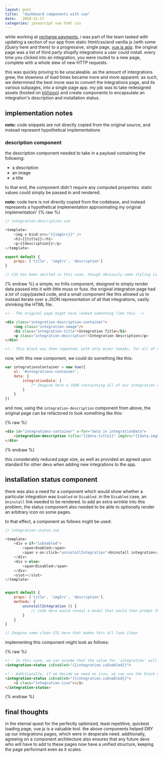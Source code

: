 ```yaml
---
layout: post
title:  "dashboard components with vue"
date:   2019-11-17
categories: javascript vue html css
---
```



while working at [recharge payments](https://rechargepayments.com/), i was part of the team tasked with updating a section of our app from static html/css/and vanilla js (with some jQuery here and there) to a progressive, single page, [vue.js app](https://vuejs.org/). the original page was a list of third party shopify integrations a user could install. every time you clicked into an integration, you were routed to a new page, complete with a whole slew of new HTTP requests. 

this was quickly proving to be unscaleable. as the amount of intergrations grew, the slowness of load times became more and more apparent. as such, we determined the best move was to convert the integrations page, and its various subpages, into a single page app. my job was to take redesigned assets (hosted on [InVision](https://www.invisionapp.com/)) and create components to encapsulate an integration's description and installation status.

## implementation notes
**note:** code snippets are not directly copied from the original source, and instead represent hypothetical implementations

### description component

the description component needed to take in a payload containing the following:
 
* a description
* an image
* a title

to that end, the component didn't require any computed properties. static values could simply be passed in and rendered.

**note:** code here is not directly copied from the codebase, and instead represents a hypothetical implementation approximating my original implementation'
{% raw %}
```js
// integration-description.vue

<template>
    <img v-bind:src="{{imgSrc}}" /> 
    <h1>{{title}}</h1>
    <p>{{description}}</p>
</template>

export default {    
    props: ['title', 'imgSrc', 'description']
}

// CSS has been omitted in this case, though obviously some styling is necessary to keep this looking spiffy
```
{% endraw %}
a simple, no frills component, designed to simply render data passed into it with little muss or fuss. the original integration page had a _lot_ of copy/pasted code, and a small component like this allowed us to instead iterate over a JSON representation of all that integrations, vastly shrinking the HTML file.

```HTML
<!-- The original page might have looked something like this -->

<div class="integration-description-container">
    <img class="integration-image"/>
    <h1 class="integration-title">Integration Title</h1>
    <p class="integration-description">Integration Description</p>
</div>

<!-- This block was then repeated, with only minor tweaks, for all of our 20+ integrations. Not the DRYest page in the world -->
```

now, with this new component, we could do something like this:

```js
var integrationsContainer = new Vue({
    el: '#integrations-container',
    data: {
        integrationData: [
            /* Imagine here a JSON containting all of our integration data */
        ]
    }
})
```

and now, using the `integration-description` component from above, the original page can be refactored to look something like this:

{% raw %}
```html
<div id="integrations-container" v-for="data in integrationData">
    <integration-description title="{{data.title}}" imgSrc="{{data.imgSrc}}" description="{{data.description}}" />
</div>
```
{% endraw %}

this considerably reduced page size, as well as provided an agreed upon standard for other devs when adding new integrations to the app.

## installation status component

there was also a need for a component which would show whether a particular integration was `Enabled` or `Disabled`. in the `Disabled` case, an `Uninstall` link needed to be rendered. to add an extra wrinkle into this problem, the status component also needed to be able to optionally render an arbitrary icon on some pages.

to that effect, a component as follows might be used:

```js
// integration-status.vue

<template>
    <div v-if="isEnabled">
        <span>Enabled</span>
        <span v-on:click="uninstallIntegration">Uninstall integration</span>
    </div>
    <div v-else>
        <span>Disabled</span>
    </div>
    <slot></slot>
</template>


export default {    
    props: ['title', 'imgSrc', 'description'],
    methods: {
        uninstallIntegration () {
            // code here would reveal a modal that would then prompt the user to confirm their uninstallation
        }
    }
}

// Imagine some clean CSS here that makes this all look clean
```

implementing this component might look as follows:

{% raw %}
```html
<!-- In this case, we can assume that the value for 'integration' will be provided in this context -->
<integration-status isEnabled="{{integration.isEnabled}}">

<!-- Additionally, if we decide we need an icon, we can use the block version of this component to take advantage of the slot within -->
<integration-status isEnabled="{{integration.isEnabled}}">
    <i class="integration-icon"></i>
</integration-status>
```
{% endraw %}

## final thoughts

in the eternal quest for the perfectly optimized, least repetitive, quickest loading page, vue.js is a valuable tool. the above components helped DRY up our integrations pages, which were in desperate need. additionally, agreeing on a component architecture also ensures that any future devs who will have to add to these pages now have a unified structure, keeping the page performant even as it scales.